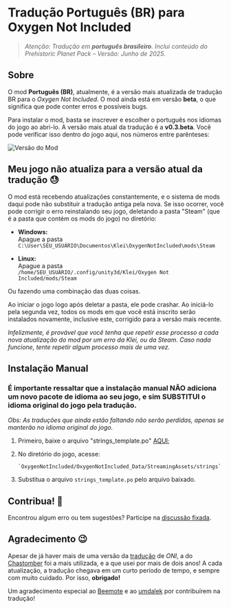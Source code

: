 # Tradução Português (BR) para Oxygen Not Included

> _Atenção: Tradução em **português brasileiro**. Inclui conteúdo do Prehistoric Planet Pack – Versão: Junho de 2025._

## Sobre

O mod **Português (BR)**, atualmente, é a versão mais atualizada de tradução BR para o *Oxygen Not Included*. O mod ainda está em versão **beta**, o que significa que pode conter erros e possíveis bugs.

Para instalar o mod, basta se inscrever e escolher o português nos idiomas do jogo ao abri-lo.
A versão mais atual da tradução é a **v0.3.beta**. Você pode verificar isso dentro do jogo aqui, nos números entre parênteses:

![Versão do Mod](https://i.imgur.com/eaO7YHU.png)

## Meu jogo não atualiza para a versão atual da tradução 😓

O mod está recebendo atualizações constantemente, e o sistema de mods daqui pode não substituir a tradução antiga pela nova.
Se isso ocorrer, você pode corrigir o erro reinstalando seu jogo, deletando a pasta "Steam" (que é a pasta que contém os mods do jogo) no diretório: 

- **Windows:**  
  Apague a pasta  
  `C:\User\SEU_USUÁRIO\Documentos\Klei\OxygenNotIncluded\mods\Steam`

- **Linux:**  
  Apague a pasta  
  `/home/SEU_USUÁRIO/.config/unity3d/Klei/Oxygen Not Included/mods/Steam`

Ou fazendo uma combinação das duas coisas.

Ao iniciar o jogo logo após deletar a pasta, ele pode crashar. Ao iniciá-lo pela segunda vez, todos os mods em que você está inscrito serão instalados novamente, inclusive este, corrigido para a versão mais recente.

_Infelizmente, é provável que você tenha que repetir esse processo a cada nova atualização do mod por um erro da Klei, ou da Steam. Caso nada funcione, tente repetir algum processo mais de uma vez._

## Instalação Manual

### **É importante ressaltar que a instalação manual NÃO adiciona um novo pacote de idioma ao seu jogo, e sim SUBSTITUI o idioma original do jogo pela tradução.**

_Obs: As traduções que ainda estão faltando não serão perdidas, apenas se manterão no idioma original do jogo._

1. Primeiro, baixe o arquivo "strings_template.po" [AQUI](https://github.com/Matews200/Portugues-2.0.git);
2. No diretório do jogo, acesse:  

   ```
   `OxygenNotIncluded/OxygenNotIncluded_Data/StreamingAssets/strings`
   ```
3. Substitua o arquivo `strings_template.po` pelo arquivo baixado.

## Contribua! 🌱

Encontrou algum erro ou tem sugestões? Participe na [discussão fixada](https://steamcommunity.com/workshop/filedetails/discussion/3229139332/4363500868531347378/).

## Agradecimento 😉

Apesar de já haver mais de uma versão da [tradução](https://steamcommunity.com/sharedfiles/filedetails/?id=1198657258) de *ONI*, a do [Chastomber](https://steamcommunity.com/profiles/76561198061058496) foi a mais utilizada, e a que usei por mais de dois anos! A cada atualização, a tradução chegava em um curto período de tempo, e sempre com muito cuidado. Por isso, **obrigado!**

Um agradecimento especial ao [Beemote](https://steamcommunity.com/profiles/76561198071068545/) e ao [umdalek](https://steamcommunity.com/id/umdalek/) por contribuírem na tradução!
